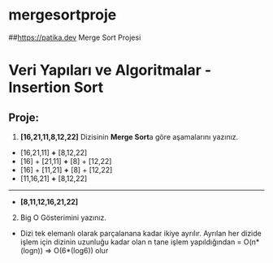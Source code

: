 # mergesortproje
##https://patika.dev  Merge Sort Projesi
# Veri Yapıları ve Algoritmalar - Insertion Sort



## Proje:
1) **[16,21,11,8,12,22]** Dizisinin **Merge Sort**a göre aşamalarını yazınız.
- [16,21,11] **+** [8,12,22]
- [16] + [21,11] **+** [8] + [12,22]
- [16] + [11,21] **+** [8] + [12,22]
- [11,16,21] **+** [8,12,22]
-------------------------
- **[8,11,12,16,21,22]**
2) Big O Gösterimini yazınız.
- Dizi tek elemanlı olarak parçalanana kadar ikiye ayrılır. Ayrılan her dizide işlem için dizinin uzunluğu kadar olan n tane işlem yapıldığından = O(n*(logn)) => O(6*(log6)) olur

